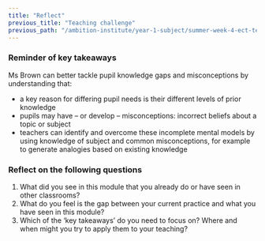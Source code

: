 ```yaml
---
title: "Reflect"
previous_title: "Teaching challenge"
previous_path: "/ambition-institute/year-1-subject/summer-week-4-ect-teaching-challenge"
---
```


### Reminder of key takeaways

Ms Brown can better tackle pupil knowledge gaps and misconceptions by understanding
that:

- a key reason for differing pupil needs is their different levels of prior knowledge
- pupils may have – or develop – misconceptions: incorrect beliefs about a topic or subject
- teachers can identify and overcome these incomplete mental models by using knowledge of subject and common misconceptions, for example to generate analogies based on existing knowledge

### Reflect on the following questions

1. What did you see in this module that you already do or have seen in other classrooms?
2. What do you feel is the gap between your current practice and what you have seen in this module?
3. Which of the ‘key takeaways’ do you need to focus on? Where and when might you try to apply them to your teaching?

